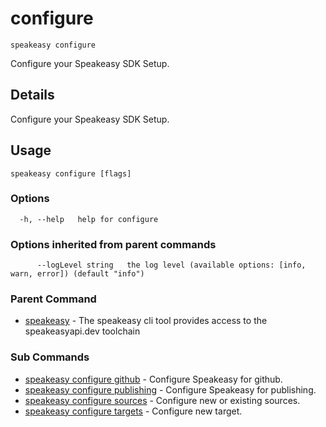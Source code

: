 # configure  
`speakeasy configure`  


Configure your Speakeasy SDK Setup.  

## Details

Configure your Speakeasy SDK Setup.

## Usage

```
speakeasy configure [flags]
```

### Options

```
  -h, --help   help for configure
```

### Options inherited from parent commands

```
      --logLevel string   the log level (available options: [info, warn, error]) (default "info")
```

### Parent Command

* [speakeasy](../README.md)	 - The speakeasy cli tool provides access to the speakeasyapi.dev toolchain
### Sub Commands

* [speakeasy configure github](github.md)	 - Configure Speakeasy for github.
* [speakeasy configure publishing](publishing.md)	 - Configure Speakeasy for publishing.
* [speakeasy configure sources](sources.md)	 - Configure new or existing sources.
* [speakeasy configure targets](targets.md)	 - Configure new target.
